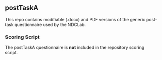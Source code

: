## postTaskA

This repo contains modifiable (.docx) and PDF versions of the generic post-task questionnaire used by the NDCLab.


### Scoring Script
The postTaskA questionnaire is **not** included in the repository scoring script.